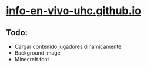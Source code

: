 # [info-en-vivo-uhc.github.io](https://info-en-vivo-uhc.github.io/)

## Todo:
- Cargar contenido jugadores dinámicamente
- Background image
- Minecraft font